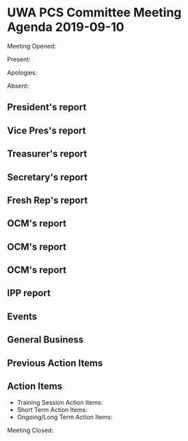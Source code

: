# UWA PCS Committee Meeting Agenda 2019-09-10
Meeting Opened: 

Present: 

Apologies: 

Absent: 

## President's report
## Vice Pres's report
## Treasurer's report
## Secretary's report
## Fresh Rep's report
## OCM's report
## OCM's report
## OCM's report
## IPP report
## Events
## General Business
## Previous Action Items
## Action Items 
- Training Session Action Items:
- Short Term Action Items:
- Ongoing/Long Term Action Items:

Meeting Closed:
